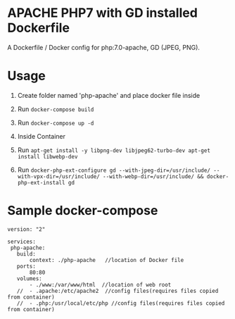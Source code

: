 # APACHE PHP7 with GD installed Dockerfile 
A Dockerfile / Docker config for php:7.0-apache, GD (JPEG, PNG).


# Usage

1. Create folder named 'php-apache' and place docker file inside

2. Run `docker-compose build`

3. Run `docker-compose up -d`

4. Inside Container  

5. Run `apt-get install -y libpng-dev libjpeg62-turbo-dev apt-get install libwebp-dev`

6. Run `docker-php-ext-configure gd --with-jpeg-dir=/usr/include/ --with-vpx-dir=/usr/include/ --with-webp-dir=/usr/include/ && docker-php-ext-install gd`

# Sample docker-compose 

    version: "2"
    
    services:
     php-apache:
       build:
           context: ./php-apache   //location of Docker file
       ports:
           80:80
       volumes:
           - ./www:/var/www/html  //location of web root
       //  - .apache:/etc/apache2  //config files(requires files copied from container)
       //  - .php:/usr/local/etc/php //config files(requires files copied from container)

